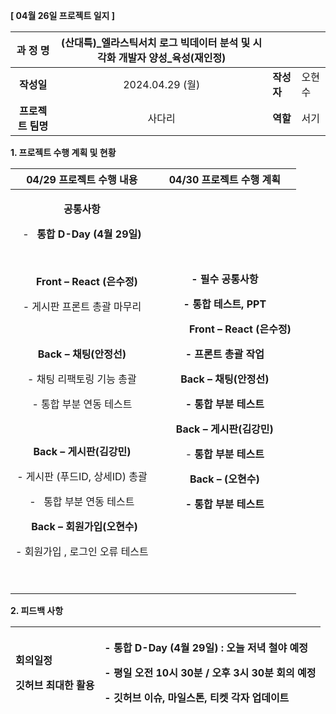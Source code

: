 ﻿**[ 04월 26일 프로젝트 일지 ]** 

|**과 정 명**|(산대특)\_엘라스틱서치 로그 빅데이터 분석 및 시각화 개발자 양성\_육성(재인정)|||
| :-: | :-: | :- | :- |
|**작성일**|2024\.04.29 (월)|**작성자**|오현수|
|**프로젝트 팀명**|사다리|**역할**|서기|

<a name="_heading=h.gjdgxs"></a>**1. 프로젝트 수행 계획 및 현황**

|**04/29 프로젝트 수행 내용**|**04/30   프로젝트 수행 계획**|
| :-: | :-: |
|<p></p><p>**공통사항** </p><p>- ` `**통합 D-Day  (4월 29일)**</p><p>&emsp;</p><p>&emsp;**Front – React (은수정)**</p><p>- 게시판 프론트 총괄  마무리 </p><p>&emsp;</p><p>**Back – 채팅(안정선)** </p><p>- 채팅 리팩토링 기능 총괄 </p><p>- 통합 부분 연동 테스트 </p><p>&emsp;</p><p>**Back – 게시판(김강민)**</p><p>- 게시판 (푸드ID, 상세ID)  총괄 </p><p>- ` `통합 부분 연동 테스트</p><p></p><p>` `**Back – 회원가입(오현수)**</p><p>- 회원가입 , 로그인 오류 테스트 </p><p>&emsp;</p>|<p></p><p>**- 필수 공통사항** </p><p>**- 통합 테스트, PPT** </p><p></p><p>`      `**Front – React (은수정)**</p><p>**- 프론트 총괄 작업** </p><p></p><p>**Back – 채팅(안정선)** </p><p>**- 통합 부분 테스트** </p><p></p><p>**Back – 게시판(김강민)**</p><p>- **통합 부분 테스트** </p><p></p><p>**Back – (오현수)**</p><p>**- 통합 부분 테스트** </p><p></p>|

**2. 피드백 사항**

|<p>**회의일정**</p><p>**깃허브 최대한 활용**</p>|<p>**- 통합 D-Day  (4월 29일) :  오늘 저녁 철야 예정** </p><p>**- 평일  오전 10시 30분 / 오후 3시 30분 회의 예정**</p><p>**- 깃허브 이슈, 마일스톤, 티켓 각자 업데이트** </p>|
| :- | :- |

